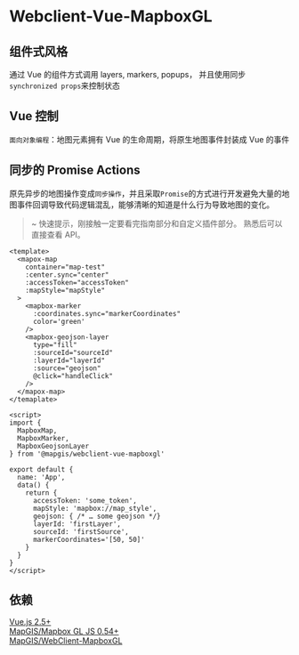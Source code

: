 # Webclient-Vue-MapboxGL

## 组件式风格

通过 Vue 的组件方式调用 layers, markers, popups， 并且使用同步`synchronized props`来控制状态

## Vue 控制

`面向对象编程`：地图元素拥有 Vue 的生命周期，将原生地图事件封装成 Vue 的事件

## 同步的 Promise Actions

原先异步的地图操作变成`同步操作`，并且采取`Promise`的方式进行开发避免大量的地图事件回调导致代码逻辑混乱，能够清晰的知道是什么行为导致地图的变化。

> ~ 快速提示，刚接触一定要看完指南部分和自定义插件部分。 熟悉后可以直接查看 API。

```vue
<template>
  <mapox-map
    container="map-test"
    :center.sync="center"
    :accessToken="accessToken"
    :mapStyle="mapStyle"
  >
    <mapbox-marker
      :coordinates.sync="markerCoordinates"
      color='green'
    />
    <mapbox-geojson-layer
      type="fill"
      :sourceId="sourceId"
      :layerId="layerId"
      :source="geojson"
      @click="handleClick"
    />
  </mapox-map>
</temaplate>

<script>
import {
  MapboxMap,
  MapboxMarker,
  MapboxGeojsonLayer
} from '@mapgis/webclient-vue-mapboxgl'

export default {
  name: 'App',
  data() {
    return {
      accessToken: 'some_token',
      mapStyle: 'mapbox://map_style',
      geojson: { /* … some geojson */}
      layerId: 'firstLayer',
      sourceId: 'firstSource',
      markerCoordinates='[50, 50]'
    }
  }
}
</script>
```

## 依赖

[Vue.js 2.5+](https://github.com/vuejs/vue)  
[MapGIS/Mapbox GL JS 0.54+](https://github.com/mapbox/mapbox-gl-js)  
[MapGIS/WebClient-MapboxGL](https://github.com/mapbox/mapbox-gl-js)
